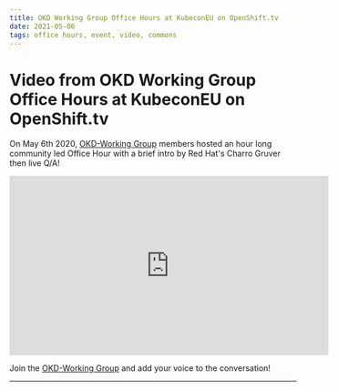 ```yaml
---
title: OKD Working Group Office Hours at KubeconEU on OpenShift.tv
date: 2021-05-06
tags: office hours, event, video, commons
---
```


# Video from OKD Working Group Office Hours at KubeconEU on OpenShift.tv 

On May 6th 2020, [OKD-Working Group](https://groups.google.com/g/okd-wg) members hosted an hour long community led Office Hour with a brief intro by Red Hat's Charro Gruver then live Q/A!

<iframe width="560" height="315" src="https://www.youtube.com/embed/2WV4jtTs9Bg" title="YouTube video player" frameborder="0" allow="accelerometer; autoplay; clipboard-write; encrypted-media; gyroscope; picture-in-picture" allowfullscreen></iframe>

Join the [OKD-Working Group](https://groups.google.com/g/okd-wg) and add your voice to the conversation!

------
